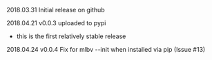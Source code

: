 2018.03.31 Initial release on github

2018.04.21 v0.0.3 uploaded to pypi
- this is the first relatively stable release

2018.04.24 v0.0.4 Fix for mlbv --init when installed via pip (Issue #13)
